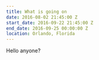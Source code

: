 ```yaml
---
title: What is going on
date: 2016-08-02 21:45:00 Z
start_date: 2016-09-22 21:45:00 Z
end_date: 2016-09-25 00:00:00 Z
location: Orlando, Florida
---
```


Hello anyone?
